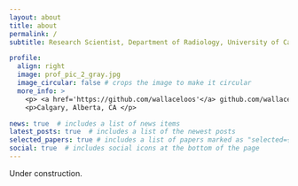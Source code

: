 ```yaml
---
layout: about
title: about
permalink: /
subtitle: Research Scientist, Department of Radiology, University of Calgary. (<a href='https://cumming.ucalgary.ca/centre/image-processing-analysis'>Affiliation</a>)

profile:
  align: right
  image: prof_pic_2_gray.jpg
  image_circular: false # crops the image to make it circular
  more_info: >
    <p> <a href='https://github.com/wallaceloos'</a> github.com/wallaceloos </p>
    <p>Calgary, Alberta, CA </p>

news: true  # includes a list of news items
latest_posts: true  # includes a list of the newest posts
selected_papers: true # includes a list of papers marked as "selected={true}"
social: true  # includes social icons at the bottom of the page
---
```


Under construction.
